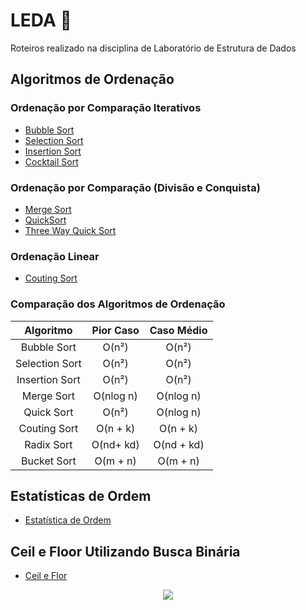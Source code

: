 # LEDA :game_die:
Roteiros realizado na disciplina de Laboratório de Estrutura de Dados

## Algoritmos de Ordenação

### Ordenação por Comparação Iterativos

* [Bubble Sort](/R01_SimpleSorting#-bubble-sort)
* [Selection Sort](/R01_SimpleSorting#-selection-sort)
* [Insertion Sort](/R01_SimpleSorting#-insertion-sort)
* [Cocktail Sort](/R01_SimpleSorting#-simultaneous-bubbleSort-cocktail-sort)

### Ordenação por Comparação (Divisão e Conquista)
* [Merge Sort](/R02_RecursiveSorting#-merge-sort)
* [QuickSort](/R02_RecursiveSorting#-quicksort)
* [Three Way Quick Sort](/R02_RecursiveSorting#-3-way-quicksort)

### Ordenação Linear
* [Couting Sort](/R03_LinearSorting#-couting-sort)


### Comparação dos Algoritmos de Ordenação

|   Algoritmo    | Pior Caso | Caso Médio |
|  :---------:   | :-------: | :--------: |
|  Bubble Sort   |   O(n²)   |   O(n²)    |
| Selection Sort |   O(n²)   |   O(n²)    |
| Insertion Sort |   O(n²)   |   O(n²)    |
|   Merge Sort   | O(nlog n) |  O(nlog n) |
|   Quick Sort   |   O(n²)   |  O(nlog n) |
|  Couting Sort  | O(n + k)  |  O(n + k)  |
|   Radix Sort   | O(nd+ kd) | O(nd + kd) |
|   Bucket Sort  |  O(m + n) |   O(m + n) |


## Estatísticas de Ordem
* [Estatística de Ordem](/R04_SelectionAndBinarySearch#-estatistica-de-ordem-utilizando-selection)

## Ceil e Floor Utilizando Busca Binária
* [Ceil e Flor](/R04_SelectionAndBinarySearch#-busca-binaria)

<p align="center">
<img src="http://alumni.computacao.ufcg.edu.br/static/logica/images/logo.png"/>
</p>

